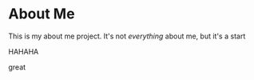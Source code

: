 # About Me

This is my about me project. It's not *everything* about me, but it's a start

HAHAHA

great

